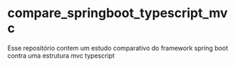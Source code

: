# compare_springboot_typescript_mvc
Esse repositório contem um estudo comparativo do framework spring boot contra uma estrutura mvc typescript
